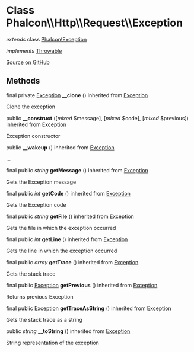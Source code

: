 <h1>Class <strong>Phalcon\\Http\\Request\\Exception</strong></h1>

<p><em>extends</em> class <a href="/en/3.1.2/api/Phalcon_Exception">Phalcon\Exception</a></p>

<p><em>implements</em> <a href="http://php.net/manual/en/class.throwable.php">Throwable</a></p>

<p><a href="https://github.com/phalcon/cphalcon/blob/master/phalcon/http/request/exception.zep" class="btn btn-default btn-sm" mark="crwd-mark">Source on GitHub</a></p>

<h2>Methods</h2>

<p>final private <a href="http://php.net/manual/en/class.exception.php">Exception</a> <strong>__clone</strong> () inherited from <a href="http://php.net/manual/en/class.exception.php">Exception</a></p>

<p>Clone the exception</p>

<p>public  <strong>__construct</strong> ([<em>mixed</em> $message], [<em>mixed</em> $code], [<em>mixed</em> $previous]) inherited from <a href="http://php.net/manual/en/class.exception.php">Exception</a></p>

<p>Exception constructor</p>

<p>public  <strong>__wakeup</strong> () inherited from <a href="http://php.net/manual/en/class.exception.php">Exception</a></p>

<p>...</p>

<p>final public <em>string</em> <strong>getMessage</strong> () inherited from <a href="http://php.net/manual/en/class.exception.php">Exception</a></p>

<p>Gets the Exception message</p>

<p>final public <em>int</em> <strong>getCode</strong> () inherited from <a href="http://php.net/manual/en/class.exception.php">Exception</a></p>

<p>Gets the Exception code</p>

<p>final public <em>string</em> <strong>getFile</strong> () inherited from <a href="http://php.net/manual/en/class.exception.php">Exception</a></p>

<p>Gets the file in which the exception occurred</p>

<p>final public <em>int</em> <strong>getLine</strong> () inherited from <a href="http://php.net/manual/en/class.exception.php">Exception</a></p>

<p>Gets the line in which the exception occurred</p>

<p>final public <em>array</em> <strong>getTrace</strong> () inherited from <a href="http://php.net/manual/en/class.exception.php">Exception</a></p>

<p>Gets the stack trace</p>

<p>final public <a href="http://php.net/manual/en/class.exception.php">Exception</a> <strong>getPrevious</strong> () inherited from <a href="http://php.net/manual/en/class.exception.php">Exception</a></p>

<p>Returns previous Exception</p>

<p>final public <a href="http://php.net/manual/en/class.exception.php">Exception</a> <strong>getTraceAsString</strong> () inherited from <a href="http://php.net/manual/en/class.exception.php">Exception</a></p>

<p>Gets the stack trace as a string</p>

<p>public <em>string</em> <strong>__toString</strong> () inherited from <a href="http://php.net/manual/en/class.exception.php">Exception</a></p>

<p>String representation of the exception</p>